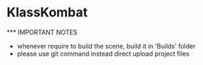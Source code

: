 # KlassKombat

*** IMPORTANT NOTES
- whenever require to build the scene, build it in 'Builds' folder
- please use git command instead direct upload project files

